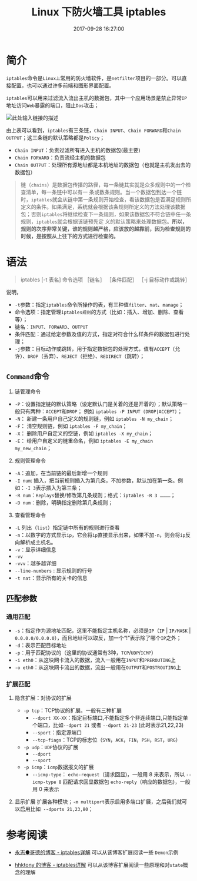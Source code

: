 ﻿---
title: Linux 下防火墙工具 iptables
date: 2017-09-28 16:27:00
description: 总结 iptables 的使用
tags:
- Linux Tool
categories:
- Linux
copyright: false
---

# 简介 

`iptables`命令是`Linux上`常用的防火墙软件，是`netfilter`项目的一部分。可以直接配置，也可以通过许多前端和图形界面配置。

`iptables`可以用来过滤流入流出主机的数据包，其中一个应用场景是禁止异常`IP`地址访问`Web`暴露的端口，阻止`Dos`攻击；

![此处输入链接的描述][1]

由上表可以看到，`iptables`有三条链，`Chain INPUT`、`Chain FORWARD`和`Chain OUTPUT`；这三条链的默认策略都是`Policy`；

- `Chain INPUT`：负责过滤所有进入主机的数据包(最主要)
- `Chain FORWARD`：负责流经主机的数据包
- `Chain OUTPUT`：处理所有源地址都是本机地址的数据包（也就是主机发出去的数据包）

>  链（`chains`）是数据包传播的路径，每一条链其实就是众多规则中的一个检查清单，每一条链中可以有一 条或数条规则。当一个数据包到达一个链时，`iptables`就会从链中第一条规则开始检查，看该数据包是否满足规则所定义的条件。如果满足，系统就会根据该条规则所定义的方法处理该数据包；否则`iptables`将继续检查下一条规则，如果该数据包不符合链中任一条规则，`iptables`就会根据该链预先定 义的默认策略来处理数据包。**所以，规则的次序非常关键，谁的规则越严格，应该放的越靠前，因为检查规则的时候，是按照从上往下的方式进行检查的。**

# 语法

> iptables [-t 表名] 命令选项 ［链名］ ［条件匹配］ ［-j 目标动作或跳转］

说明，

- `-t`参数：指定`iptables`命令所操作的表，有三种值`filter`、`nat`、`manage`；
- 命令选项：指定管理`iptables规则`的方式（比如：插入、增加、删除、查看等）；
- 链名：`INPUT`、`FORWARD`、`OUTPUT`
- 条件匹配：通过给定参数及值的方式，指定对符合什么样条件的数据包进行处理；
- `-j`参数：目标动作或跳转，用于指定数据包的处理方式，值有`ACCEPT`（允许）、`DROP`（丢弃）、`REJECT`（拒绝）、`REDIRECT`（跳转）；

## `Command`命令
1. 链管理命令

  - `-P`：设置指定链的默认策略（设定默认门是关着的还是开着的）；默认策略一般只有两种：`ACCEPT`和`DROP`； 例如 ` iptables -P INPUT (DROP|ACCEPT) `； 
  - `-N`： 新建一条用户自己定义的规则链，例如 ` iptables -N my_chain `； 
  - `-F`： 清空规则链，例如 ` iptables -F my_chain `；
  - `-X`： 删除用户自定义的空链，例如 ` iptables -X my_chain `；
  - `-E`： 给用户自定义的链重命名，例如 ` iptables -E my_chain my_new_chain `；    
2. 规则管理命令

  - `-A`：追加，在当前链的最后新增一个规则
  - `-I num`: 插入，把当前规则插入为第几条，不加参数，默认加在第一条。例如：`-I 3`表示插入为第三条；
  - `-R num`：`Replays`替换/修改第几条规则；格式：`iptables -R 3 …………`；
  - `-D num`：删除，明确指定删除第几条规则；
3. 查看管理命令

  - `-L` 列出（`list`）指定链中所有的规则进行查看
  - `-n`：以数字的方式显示`ip`，它会将`ip`直接显示出来，如果不加`-n`，则会将`ip`反向解析成主机名。
  - `-v`：显示详细信息
  - `-vv`
  - `-vvv`：越多越详细
  - `--line-numbers` : 显示规则的行号
  - `-t nat`：显示所有的关卡的信息

## 匹配参数
### 通用匹配

- `-s`：指定作为源地址匹配，这里不能指定主机名称，必须是`IP`（`IP` | `IP/MASK` | `0.0.0.0/0.0.0.0`），而且地址可以取反，加一个“!”表示除了哪个`IP`之外；
- `-d`：表示匹配目标地址
- `-p`：用于匹配协议的（这里的协议通常有3种，`TCP`/`UDP`/`ICMP`）
- `-i eth0`：从这块网卡流入的数据，流入一般用在`INPUT`和`PREROUTING`上
- `-o eth0`：从这块网卡流出的数据，流出一般用在`OUTPUT`和`POSTROUTING`上

### 扩展匹配

1. 隐含扩展：对协议的扩展

    - `-p tcp`：TCP协议的扩展。一般有三种扩展
	    - `--dport XX-XX`：指定目标端口,不能指定多个非连续端口,只能指定单个端口，比如`--dport 21`  或者 `--dport 21-23` (此时表示21,22,23)
	    - `--sport`：指定源端口
	    - `--tcp-fiags`：TCP的标志位（`SYN`，`ACK`，`FIN`，`PSH`，`RST`，`URG`）
    - `-p udp`：`UDP`协议的扩展
        - `--dport`
        - `--sport`
    - `-p icmp`：`icmp`数据报文的扩展
        - `--icmp-type`：
		    `echo-request`（请求回显)，一般用 8 来表示，所以 `--icmp-type 8` 匹配请求回显数据包
		    `echo-reply`（响应的数据包)，一般用 0 来表示

2. 显示扩展
  扩展各种模块；`-m multiport`表示启用多端口扩展，之后我们就可以启用比如` --dports 21,23,80`；



# 参考阅读

- [永志●哥德的博客 -  iptables详解](http://www.cnblogs.com/metoy/p/4320813.html)
    可以从该博客扩展阅读一些 `Demon`示例
- [hhktony 的博客 -  iptables详解](http://blog.chinaunix.net/uid-26495963-id-3279216.html)
    可以从该博客扩展阅读一些原理和对`state`概念的理解

  [1]: http://owk2q4gs5.bkt.clouddn.com/iptables.png
